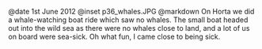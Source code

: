 @date		1st June 2012
@inset		p36_whales.JPG
@markdown
On Horta we did a whale-watching boat ride which saw no whales.
The small boat headed out into the wild sea as there were no whales
close to land, and a lot of us on board were sea-sick.  Oh what
fun, I came close to being sick.

